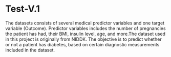 # Test-V.1
The datasets consists of several medical predictor variables and one target variable (Outcome). Predictor variables includes the number of pregnancies the patient has had, their BMI, insulin level, age, and more.The dataset used in this project is originally from NIDDK. The objective is to predict whether or not a patient has diabetes, based on certain diagnostic measurements included in the dataset.
